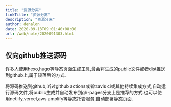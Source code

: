 ```yaml
---
title: "资源分离"
linkTitle: "资源分离"
description: "资源分离"
author: denalon
date: 2020-09-13T09:01:40+08:00
url: /web/note/2020091303.html
---
```


## 仅向github推送源码

许多人使用hexo,hugo等静态页面生成工具,最会将生成的public文件或者dist推送到github上,属于较落后的方式.

将源码推送到github,听过github actions或者travis ci或其他持续集成方式,自动运行源码文件,将public生成并自动发布到gh-pages分支上是推荐的方式.也可以使用netlify,vercel,aws amplify等静态托管服务,自动部署静态页面.


